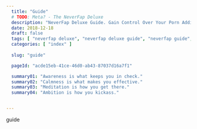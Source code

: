 ```yaml
---
  title: "Guide"
  # TODO: Meta? - The NeverFap Deluxe
  description: "NeverFap Deluxe Guide. Gain Control Over Your Porn Addiction With Our Series Of Articles And Practice Exercises."
  date: 2018-12-18
  draft: false
  tags: [ "neverfap deluxe", "neverfap deluxe guide", "neverfap guide", "porn addiction", "porn recovery", "addiction recovery", "addiction", "awareness", "nofap", "neverfap" ]
  categories: [ "index" ]
  
  slug: "guide"

  pageId: "acde15eb-41ce-46d0-ab43-87037d16a7f1"

  summary01: "Awareness is what keeps you in check."
  summary02: "Calmness is what makes you effective."
  summary03: "Meditation is how you get there."
  summary04: "Ambition is how you kickass."


---
```


guide